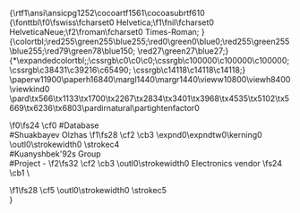 {\rtf1\ansi\ansicpg1252\cocoartf1561\cocoasubrtf610
{\fonttbl\f0\fswiss\fcharset0 Helvetica;\f1\fnil\fcharset0 HelveticaNeue;\f2\froman\fcharset0 Times-Roman;
}
{\colortbl;\red255\green255\blue255;\red0\green0\blue0;\red255\green255\blue255;\red79\green78\blue150;
\red27\green27\blue27;}
{\*\expandedcolortbl;;\cssrgb\c0\c0\c0;\cssrgb\c100000\c100000\c100000;\cssrgb\c38431\c39216\c65490;
\cssrgb\c14118\c14118\c14118;}
\paperw11900\paperh16840\margl1440\margr1440\vieww10800\viewh8400\viewkind0
\pard\tx566\tx1133\tx1700\tx2267\tx2834\tx3401\tx3968\tx4535\tx5102\tx5669\tx6236\tx6803\pardirnatural\partightenfactor0

\f0\fs24 \cf0 #Database\
#Shuakbayev Olzhas 
\f1\fs28 \cf2 \cb3 \expnd0\expndtw0\kerning0
\outl0\strokewidth0 \strokec4 \
#Kuanyshbek\'92s Group\
#Project - 
\f2\fs32 \cf2 \cb3 \outl0\strokewidth0 Electronics vendor 
\fs24 \cb1 \

\f1\fs28 \cf5 \outl0\strokewidth0 \strokec5 \
}